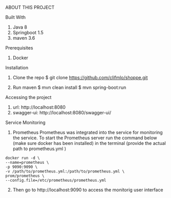 ABOUT THIS PROJECT

Built With
  1. Java 8
  2. Springboot 1.5
  3. maven 3.6
   
Prerequisites 
  1. Docker
      
Installation
  1. Clone the repo
     $ git clone https://github.com/clifmlo/shoppe.git
     
  2. Run maven
     $ mvn clean install
     $ mvn spring-boot:run
   
Accessing the project
  1. url:
       http://localhost:8080
  2. swagger-ui:
       http://localhost:8080/swagger-ui/
       
Service Monitoring
  1. Prometheus
     Prometheus was integrated into the service for monitoring the service.
     To start the Prometheus server run the command below (make sure docker has been installed) in the terminal (provide the actual path to prometheus.yml ) 
     
	docker run -d \
	--name=prometheus \
	-p 9090:9090 \
	-v /path/to/prometheus.yml:/path/to/prometheus.yml \
	prom/prometheus \
	--config.file=/etc/prometheus/prometheus.yml
	
  2. Then go to http://localhost:9090 to access the monitorig user interface
	
	

  
